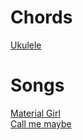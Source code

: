 # Chords
[Ukulele](Ukulele.md)

# Songs
[Material Girl](MaterialGirl.txt)  
[Call me maybe](CallMeMaybe.txt)
